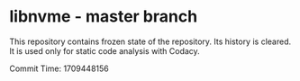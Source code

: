 # libnvme - master branch

This repository contains frozen state of the repository.
Its history is cleared. It is used only for static code
analysis with Codacy.

Commit Time: 1709448156